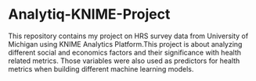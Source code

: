 # Analytiq-KNIME-Project
This repository contains my project on HRS survey data from University of Michigan using KNIME Analytics Platform.This project is about analyzing different social and economics factors and their significance with health related metrics. Those variables were also used as predictors for health metrics when building different machine learning models.
